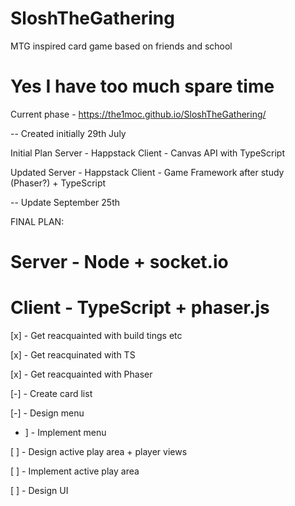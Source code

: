 # SloshTheGathering

MTG inspired card game based on friends and school

# Yes I have too much spare time

Current phase - https://the1moc.github.io/SloshTheGathering/

-- Created initially 29th July

Initial Plan
Server - Happstack
Client - Canvas API with TypeScript

Updated
Server - Happstack
Client - Game Framework after study (Phaser?) + TypeScript

-- Update September 25th

FINAL PLAN: 
# Server - Node + socket.io

# Client - TypeScript + phaser.js


[x] - Get reacquainted with build tings etc

[x] - Get reacquinated with TS

[x] - Get reacquainted with Phaser 

[-] - Create card list

[-] - Design menu

- ] - Implement menu

[ ] - Design active play area + player views

[ ] - Implement active play area

[ ] - Design UI
